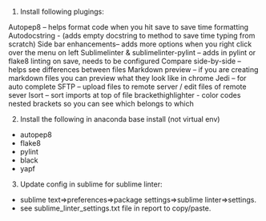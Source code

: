 1. Install following plugings:

Autopep8 – helps format code when you hit save to save time formatting
Autodocstring -  (adds empty docstring to method to save time typing from scratch)
Side bar enhancements– adds more options when you right click over the menu on left
Sublimelinter & sublimelinter-pylint – adds in pylint or flake8 linting on save, needs to be configured
Compare side-by-side – helps see differences between files
Markdown preview – if you are creating markdown files you can preview what they look like in chrome
Jedi – for auto complete
SFTP – upload files to remote server / edit files of remote sever
Isort – sort imports at top of file
brackethighlighter - color codes nested brackets so you can see which belongs to which


2. Install the following in anaconda base install (not virtual env)
* autopep8
* flake8
* pylint
* black
* yapf

3. Update config in sublime for sublime linter:
* sublime text=>preferences=>package settings=>sublime linter=>settings.
* see sublime_linter_settings.txt file in report to copy/paste.
